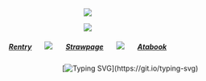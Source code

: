⠀<div align="center">


![](https://komarev.com/ghpvc/?username=broccolights&color=ff3c00&style=plastic&label=Visitors)


![](https://files.catbox.moe/yulpia.gif)

##### [Rentry](https://rentry.co/FujiwaranoMoku)ㅤㅤ![](https://files.catbox.moe/cps3s9.gif)ㅤㅤ[Strawpage](https://medangel.straw.page/)ㅤㅤ![](https://files.catbox.moe/cps3s9.gif)ㅤㅤ[Atabook](https://greed.atabook.org/)

ㅤㅤㅤㅤㅤㅤㅤㅤㅤㅤㅤㅤ⠀ [![Typing SVG](https://readme-typing-svg.demolab.com?font=Noto+Serif+Ahom&size=16&duration=6100&pause=10&color=f50400&width=435&lines=sign+my+strawpage%E2%A0%80%26%E2%A0%80atabook%E2%A0%80!)](https://git.io/typing-svg)

